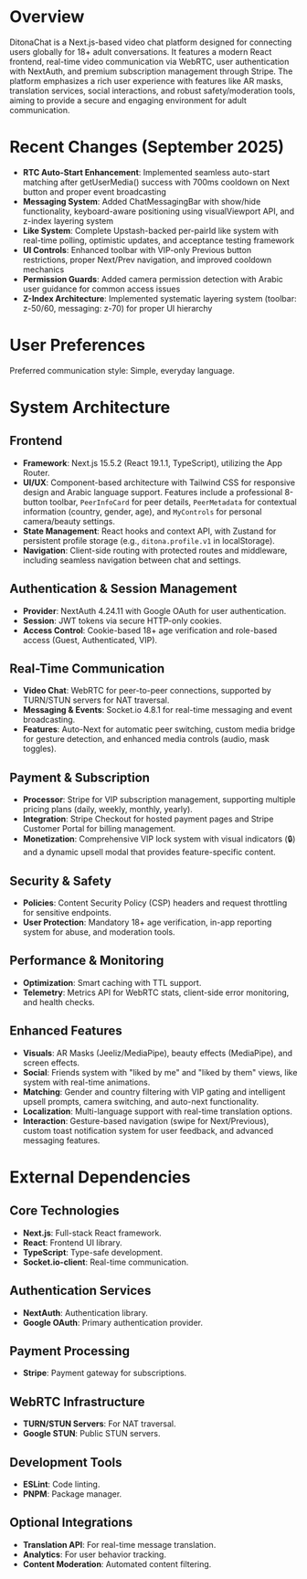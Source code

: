 # Overview
DitonaChat is a Next.js-based video chat platform designed for connecting users globally for 18+ adult conversations. It features a modern React frontend, real-time video communication via WebRTC, user authentication with NextAuth, and premium subscription management through Stripe. The platform emphasizes a rich user experience with features like AR masks, translation services, social interactions, and robust safety/moderation tools, aiming to provide a secure and engaging environment for adult communication.

# Recent Changes (September 2025)
- **RTC Auto-Start Enhancement**: Implemented seamless auto-start matching after getUserMedia() success with 700ms cooldown on Next button and proper event broadcasting
- **Messaging System**: Added ChatMessagingBar with show/hide functionality, keyboard-aware positioning using visualViewport API, and z-index layering system
- **Like System**: Complete Upstash-backed per-pairId like system with real-time polling, optimistic updates, and acceptance testing framework
- **UI Controls**: Enhanced toolbar with VIP-only Previous button restrictions, proper Next/Prev navigation, and improved cooldown mechanics
- **Permission Guards**: Added camera permission detection with Arabic user guidance for common access issues
- **Z-Index Architecture**: Implemented systematic layering system (toolbar: z-50/60, messaging: z-70) for proper UI hierarchy

# User Preferences
Preferred communication style: Simple, everyday language.

# System Architecture
## Frontend
- **Framework**: Next.js 15.5.2 (React 19.1.1, TypeScript), utilizing the App Router.
- **UI/UX**: Component-based architecture with Tailwind CSS for responsive design and Arabic language support. Features include a professional 8-button toolbar, `PeerInfoCard` for peer details, `PeerMetadata` for contextual information (country, gender, age), and `MyControls` for personal camera/beauty settings.
- **State Management**: React hooks and context API, with Zustand for persistent profile storage (e.g., `ditona.profile.v1` in localStorage).
- **Navigation**: Client-side routing with protected routes and middleware, including seamless navigation between chat and settings.

## Authentication & Session Management
- **Provider**: NextAuth 4.24.11 with Google OAuth for user authentication.
- **Session**: JWT tokens via secure HTTP-only cookies.
- **Access Control**: Cookie-based 18+ age verification and role-based access (Guest, Authenticated, VIP).

## Real-Time Communication
- **Video Chat**: WebRTC for peer-to-peer connections, supported by TURN/STUN servers for NAT traversal.
- **Messaging & Events**: Socket.io 4.8.1 for real-time messaging and event broadcasting.
- **Features**: Auto-Next for automatic peer switching, custom media bridge for gesture detection, and enhanced media controls (audio, mask toggles).

## Payment & Subscription
- **Processor**: Stripe for VIP subscription management, supporting multiple pricing plans (daily, weekly, monthly, yearly).
- **Integration**: Stripe Checkout for hosted payment pages and Stripe Customer Portal for billing management.
- **Monetization**: Comprehensive VIP lock system with visual indicators (🔒) and a dynamic upsell modal that provides feature-specific content.

## Security & Safety
- **Policies**: Content Security Policy (CSP) headers and request throttling for sensitive endpoints.
- **User Protection**: Mandatory 18+ age verification, in-app reporting system for abuse, and moderation tools.

## Performance & Monitoring
- **Optimization**: Smart caching with TTL support.
- **Telemetry**: Metrics API for WebRTC stats, client-side error monitoring, and health checks.

## Enhanced Features
- **Visuals**: AR Masks (Jeeliz/MediaPipe), beauty effects (MediaPipe), and screen effects.
- **Social**: Friends system with "liked by me" and "liked by them" views, like system with real-time animations.
- **Matching**: Gender and country filtering with VIP gating and intelligent upsell prompts, camera switching, and auto-next functionality.
- **Localization**: Multi-language support with real-time translation options.
- **Interaction**: Gesture-based navigation (swipe for Next/Previous), custom toast notification system for user feedback, and advanced messaging features.

# External Dependencies
## Core Technologies
- **Next.js**: Full-stack React framework.
- **React**: Frontend UI library.
- **TypeScript**: Type-safe development.
- **Socket.io-client**: Real-time communication.

## Authentication Services
- **NextAuth**: Authentication library.
- **Google OAuth**: Primary authentication provider.

## Payment Processing
- **Stripe**: Payment gateway for subscriptions.

## WebRTC Infrastructure
- **TURN/STUN Servers**: For NAT traversal.
- **Google STUN**: Public STUN servers.

## Development Tools
- **ESLint**: Code linting.
- **PNPM**: Package manager.

## Optional Integrations
- **Translation API**: For real-time message translation.
- **Analytics**: For user behavior tracking.
- **Content Moderation**: Automated content filtering.